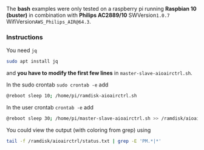 The __bash__ examples were only tested on a raspberry pi running __Raspbian 10 (buster)__ in combination with __Philips AC2889/10__ SWVersion`1.0.7` WifiVersion`AWS_Philips_AIR@64.3`.

### Instructions
You need `jq`
```bash
sudo apt install jq
```
and __you have to modify the first few lines__ in `master-slave-aioairctrl.sh`.

In the sudo crontab `sudo crontab -e` add
```bash
@reboot sleep 10; /home/pi/ramdisk-aioairctrl.sh
```
In the user crontab `crontab -e` add
```bash
@reboot sleep 30; /home/pi/master-slave-aioairctrl.sh >> /ramdisk/aioairctrl/status.txt 2>&1
```
You could view the output (with coloring from grep) using
```bash
tail -f /ramdisk/aioairctrl/status.txt | grep -E 'PM.*|*'
```
